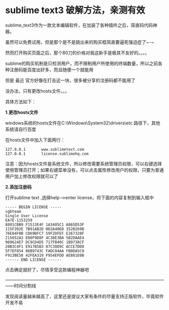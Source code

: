 # sublime text3 破解方法，亲测有效

sublime_text3作为一款文本编辑软件，在加装了各种插件之后，简直码代码神器。

虽然可以免费试用，但是那个是不是跳出来的购买框简直要逼死强迫症了~-~

然而打开购买页面之后，那个80刀的价格对我这新手是极其不友好的。。。。

sublime的购买机制是只检测用户，而不限制用户所使用的终端数量，所以之前各种注册码能百度出好多，而且随便一个就能用

但是 最近 官方好像在打击这一块，很多被分享的注册码都不能用了

没办法，只有更改hosts文件。。。

具体方法如下：

**1.更改hosts文件**

windows系统的hosts文件在C:\Windows\System32\drivers\etc 路径下，其他系统请自行百度

在hosts文件中加入下面两行：

```
127.0.0.1       www.sublimetext.com
127.0.0.1       license.sublimehq.com
```

注意：因为hosts文件是系统文件，所以修改需要系统管理员权限，可以右键选择 使用管理员打开；如果右键菜单没有，可以点击属性修改用户的权限，只要为普通用户加上修改权限就可以了

**2.添加注册码**

打开sublime text ,选择help-->enter license，将下面的内容复制到输入框中

```
----- BEGIN LICENSE -----
sgbteam
Single User License
EA7E-1153259
8891CBB9 F1513E4F 1A3405C1 A865D53F
115F202E 7B91AB2D 0D2A40ED 352B269B
76E84F0B CD69BFC7 59F2DFEF E267328F
215652A3 E88F9D8F 4C38E3BA 5B2DAAE4
969624E7 DC9CD4D5 717FB40C 1B9738CF
20B3C4F1 E917B5B3 87C38D9C ACCE7DD8
5F7EF854 86B9743C FADC04AA FB0DA5C0
F913BE58 42FEA319 F954EFDD AE881E0B
------ END LICENSE ------
```

点击确定就好了，尽情享受这款编程神器吧

——————————————————————————————————————时间分割线

发现阅读量越来越高了，这里还是提议大家有条件的尽量支持正版软件，毕竟软件开发不易
